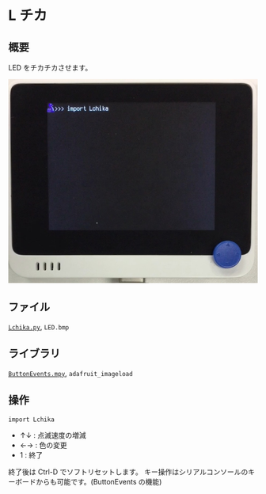 # L チカ

## 概要
LED をチカチカさせます。

[![YouTube](./Lchika.jpg)](https://www.youtube.com/watch?v=nFXDlmaoZ0o)

## ファイル
   [`Lchika.py`](/CIRCUITPY/Lchika.py), `LED.bmp`

## ライブラリ
   [`ButtonEvents.mpy`](/libsrc/ButtonEvents.py), `adafruit_imageload`

## 操作
```
import Lchika
```

- ↑↓ : 点滅速度の増減
- ←→ : 色の変更
- 1 : 終了

終了後は Ctrl-D でソフトリセットします。
キー操作はシリアルコンソールのキーボードからも可能です。(ButtonEvents の機能)
   


